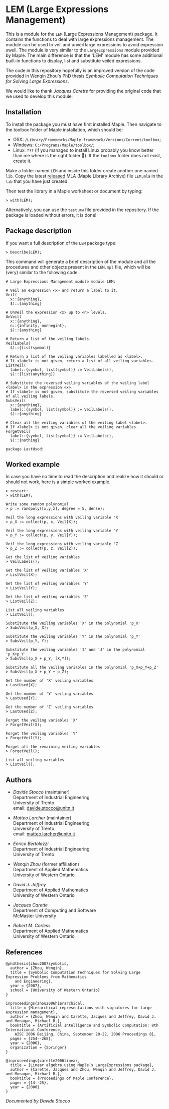 # LEM (Large Expressions Management)

This is a module for the `LEM` (Large Expressions Management) package. It contains the functions to deal with large expressions management. The module can be used to veil and unveil large expressions to avoid expression swell. The module is very similar to the `LargeExpressions` module provided by Maple. The main difference is that the 'LEM' module has some additional built-in functions to display, list and substitute veiled expressions.

The code in this repository hopefully is an improved version of the code provided in Wenqin Zhou's PhD thesis *Symbolic Computation Techniques for Solving Large Expressions*.

We would like to thank *Jacques Carette* for providing the original code that we used to develop this module.

## Installation

To install the package you must have first installed Maple. Then navigate to the toolbox folder of Maple installation, which should be:
- OSX: `/Library/Frameworks/Maple.framework/Versions/Current/toolbox`;
- Windows: `C:/Programs/Maple/toolbox/`;
- Linux: `???` (if you managed to install Linux probably you know better than me where is the right folder 🫡).
If the `toolbox` folder does not exist, create it.

Make a folder named `LEM` and inside this folder create another one named `lib`. Copy the latest [released](https://github.com/StoccoDavide/LEM/releases) MLA (Maple Library Archive) file `LEM.mla` in the `lib` that you have just created.

Then test the library in a Maple worksheet or document by typing:
```
> with(LEM);
```
Alternatively, you can use the `test.mw` file provided in the repository. If the package is loaded without errors, it is done!

## Package description

If you want a full description of the `LEM` package type:
```
> Describe(LEM);
```
This command will generate a brief description of the module and all the procedures and other objects present in the `LEM.mpl` file, which will be (very) similar to the following code.
```
# Large Expressions Management module module LEM:

# Veil an expression <x> and return a label to it.
Veil(
  x::{anything},
  $)::{anything}

# UnVeil the expression <x> up to <n> levels.
UnVeil(
  x::{anything},
  n::{infinity, nonnegint},
  $)::{anything}

# Return a list of the veiling labels.
VeilLabels(
  $)::{list(symbol)}

# Return a list of the veiling variables labelled as <label>.
# If <label> is not given, return a list of all veiling variables.
ListVeil(
  label::{symbol, list(symbol)} := VeilLabels(),
  $)::{list(anything)}

# Substitute the reversed veiling variables of the veiling label <label> in the expression <x>.
# If <label> is not given, substitute the reversed veiling variables of all veiling labels.
SubsVeil(
  x::{anything},
  label::{symbol, list(symbol)} := VeilLabels(),
  $)::{anything}

# Clear all the veiling variables of the veiling label <label>.
# If <label> is not given, clear all the veiling variables.
ForgetVeil(
  label::{symbol, list(symbol)} := VeilLabels(),
  $)::{nothing}

package LastUsed:
```

## Worked example

In case you have no time to read the description and realize how it should or should not work, here is a simple worked example.

```
> restart:
> with(LEM);

Write some random polynomial
> p := randpoly([x,y,z], degree = 5, dense);

Veil the long expressions with veiling variable 'X'
> p_X := collect(p, x, Veil[X]);

Veil the long expressions with veiling variable 'Y'
> p_Y := collect(p, y, Veil[Y]);

Veil the long expressions with veiling variable 'Z'
> p_Z := collect(p, z, Veil[Z]);

Get the list of veiling variables
> VeilLabels();

Get the list of veiling variables 'X'
> ListVeil(X);

Get the list of veiling variables 'Y'
> ListVeil(Y);

Get the list of veiling variables 'Z'
> ListVeil(Z);

List all veiling variables
> ListVeil();

Substitute the veiling variables 'X' in the polynomial 'p_X'
> SubsVeil(p_X, X);

Substitute the veiling variables 'Y' in the polynomial 'p_Y'
> SubsVeil(p_Y, Y);

Substitute the veiling variables 'I' and 'J' in the polynomial 'p_X+p_Y'
> SubsVeil(p_X + p_Y, [X,Y]);

Substitute all the veiling variables in the polynomial 'p_X+p_Y+p_Z'
> SubsVeil(p_X + p_Y + p_Z);

Get the number of 'X' veiling variables
> LastUsed[X];

Get the number of 'Y' veiling variables
> LastUsed[Y];

Get the number of 'Z' veiling variables
> LastUsed[Z];

Forget the veiling variables 'X'
> ForgetVeil(X);

Forget the veiling variables 'Y'
> ForgetVeil(Y);

Forget all the remaining veiling variables
> ForgetVeil();

List all veiling variables
> ListVeil();
```

## Authors

- *Davide Stocco* (maintainer) \
  Department of Industrial Engineering \
  University of Trento \
  email: davide.stocco@unitn.it

- *Matteo Larcher* (maintainer) \
  Department of Industrial Engineering \
  University of Trento \
  email: matteo.larcher@unitn.it

- *Enrico Bertolazzi* \
  Department of Industrial Engineering \
  University of Trento

- *Wenqin Zhou* (former affiliation) \
  Department of Applied Mathematics \
  University of Western Ontario

- *David J. Jeffrey* \
  Department of Applied Mathematics \
  University of Western Ontario

- *Jacques Carette* \
  Department of Computing and Software \
  McMaster University

- *Robert M. Corless* \
  Department of Applied Mathematics \
  University of Western Ontario

## References

```
@phdthesis{zhou2007symbolic,
  author = {Zhou, Wenqin},
  title = {Symbolic Computation Techniques for Solving Large Expression Problems from Mathematics
    and Engineering},
  year = {2007},
  school = {University of Western Ontario}
}
```

```
inproceedings{zhou2006hierarchical,
  title = {Hierarchical representations with signatures for large expression management},
  author = {Zhou, Wenqin and Carette, Jacques and Jeffrey, David J. and Monagan, Michael B.},
  booktitle = {Artificial Intelligence and Symbolic Computation: 8th International Conference,
    AISC 2006 Beijing, China, September 20-22, 2006 Proceedings 8},
  pages = {254--268},
  year = {2006},
  organization = {Springer}
}
```

```
@inproceedings{carette2006linear,
  title = {Linear algebra using Maple’s LargeExpressions package},
  author = {Carette, Jacques and Zhou, Wenqin and Jeffrey, David J. and Monagan, Michael B.},
  booktitle = {Proceedings of Maple Conference},
  pages = {14--25},
  year = {2006}
}
```

*Documented by Davide Stocco*
